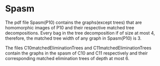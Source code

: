 # Spasm
The pdf file Spasm(P10) contains the graphs(except trees) that are homomorphic images of P10 and their respective matched tree decompositions. Every bag in the tree decomposition if of size at most 4, therefore, the matched tree width of any graph in Spasm(P10) is 3.

The files C10matchedEliminationTrees and C11matchedEliminationTrees contain the graphs in the spasm of C10 and C11 respectively and their corresponding matched elimination trees of depth at most 6.
